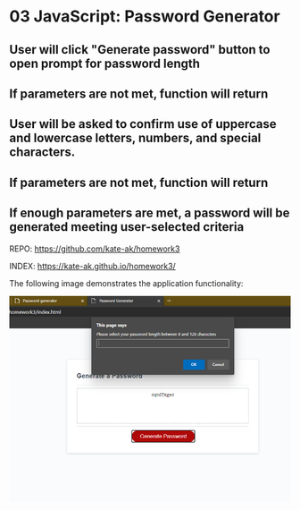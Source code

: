 # 03 JavaScript: Password Generator

## User will click "Generate password" button to open prompt for password length
## If parameters are not met, function will return
## User will be asked to confirm use of uppercase and lowercase letters, numbers, and special characters.
## If parameters are not met, function will return

## If enough parameters are met, a password will be generated meeting user-selected criteria

REPO: https://github.com/kate-ak/homework3

INDEX: https://kate-ak.github.io/homework3/

The following image demonstrates the application functionality:

![password generator demo](./ss.png)
